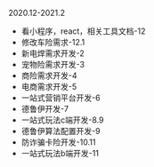 2020.12-2021.2
- 看小程序，react，相关工具文档-12
- 修改车险需求-12.1
- 新电焊需求开发-2
- 宠物险需求开发-3
- 商险需求开发-4
- 电商需求开发-5
- 一站式营销平台开发-6
- 德鲁伊开发-7
- 一站式玩法c端开发-8.9
- 德鲁伊算法配置开发-9
- 防诈骗卡险开发-10.11
- 一站式玩法b端开发-11
